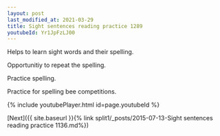 ```yaml
---
layout: post
last_modified_at: 2021-03-29
title: Sight sentences reading practice 1289
youtubeId: Yr1JpFzLJ00
---
```

 
 
Helps to learn sight words and their spelling.

Opportunitiy to repeat the spelling. 

Practice spelling. 
 
Practice for spelling bee competitions. 
 
{% include youtubePlayer.html id=page.youtubeId %}
 
 

[Next]({{ site.baseurl }}{% link  split1/_posts/2015-07-13-Sight sentences reading practice 1136.md%})
 
